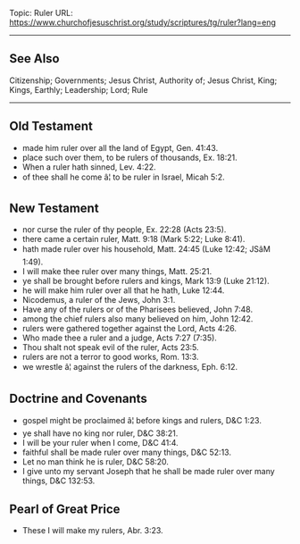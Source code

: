 Topic: Ruler
URL: https://www.churchofjesuschrist.org/study/scriptures/tg/ruler?lang=eng

---

## See Also

Citizenship; Governments; Jesus Christ, Authority of; Jesus Christ, King; Kings, Earthly; Leadership; Lord; Rule

---

## Old Testament

- made him ruler over all the land of Egypt, Gen. 41:43.
- place such over them, to be rulers of thousands, Ex. 18:21.
- When a ruler hath sinned, Lev. 4:22.
- of thee shall he come â¦ to be ruler in Israel, Micah 5:2.

## New Testament

- nor curse the ruler of thy people, Ex. 22:28 (Acts 23:5).
- there came a certain ruler, Matt. 9:18 (Mark 5:22; Luke 8:41).
- hath made ruler over his household, Matt. 24:45 (Luke 12:42; JSâM 1:49).
- I will make thee ruler over many things, Matt. 25:21.
- ye shall be brought before rulers and kings, Mark 13:9 (Luke 21:12).
- he will make him ruler over all that he hath, Luke 12:44.
- Nicodemus, a ruler of the Jews, John 3:1.
- Have any of the rulers or of the Pharisees believed, John 7:48.
- among the chief rulers also many believed on him, John 12:42.
- rulers were gathered together against the Lord, Acts 4:26.
- Who made thee a ruler and a judge, Acts 7:27 (7:35).
- Thou shalt not speak evil of the ruler, Acts 23:5.
- rulers are not a terror to good works, Rom. 13:3.
- we wrestle â¦ against the rulers of the darkness, Eph. 6:12.

## Doctrine and Covenants

- gospel might be proclaimed â¦ before kings and rulers, D&C 1:23.
- ye shall have no king nor ruler, D&C 38:21.
- I will be your ruler when I come, D&C 41:4.
- faithful shall be made ruler over many things, D&C 52:13.
- Let no man think he is ruler, D&C 58:20.
- I give unto my servant Joseph that he shall be made ruler over many things, D&C 132:53.

## Pearl of Great Price

- These I will make my rulers, Abr. 3:23.

